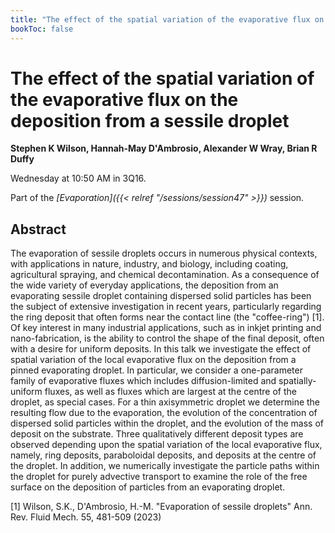 ```yaml
---
title: "The effect of the spatial variation of the evaporative flux on the deposition from a sessile droplet"
bookToc: false
---
```


# The effect of the spatial variation of the evaporative flux on the deposition from a sessile droplet

**Stephen K Wilson, Hannah-May D'Ambrosio, Alexander W Wray, Brian R Duffy**

Wednesday at 10:50 AM in 3Q16.

Part of the *[Evaporation]({{< relref "/sessions/session47" >}})* session.

## Abstract

The evaporation of sessile droplets occurs in numerous physical contexts, with applications in nature, industry, and biology, including coating, agricultural spraying, and chemical decontamination. As a consequence of the wide variety of everyday applications, the deposition from an evaporating sessile droplet containing dispersed solid particles has been the subject of extensive investigation in recent years, particularly regarding the ring deposit that often forms near the contact line (the "coffee-ring") [1]. Of key interest in many industrial applications, such as in inkjet printing and nano-fabrication, is the ability to control the shape of the final deposit, often with a desire for uniform deposits. In this talk we investigate the effect of spatial variation of the local evaporative flux on the deposition from a pinned evaporating droplet. In particular, we consider a one-parameter family of evaporative fluxes which includes diffusion-limited and spatially-uniform fluxes, as well as fluxes which are largest at the centre of the droplet, as special cases. For a thin axisymmetric droplet we determine the resulting flow due to the evaporation, the evolution of the concentration of dispersed solid particles within the droplet, and the evolution of the mass of deposit on the substrate. Three qualitatively different deposit types are observed depending upon the spatial variation of the local evaporative flux, namely, ring deposits, paraboloidal deposits, and deposits at the centre of the droplet. In addition, we numerically investigate the particle paths within the droplet for purely advective transport to examine the role of the free surface on the deposition of particles from an evaporating droplet.

[1] Wilson, S.K., D'Ambrosio, H.-M. "Evaporation of sessile droplets" Ann. Rev. Fluid Mech. 55, 481-509 (2023)


